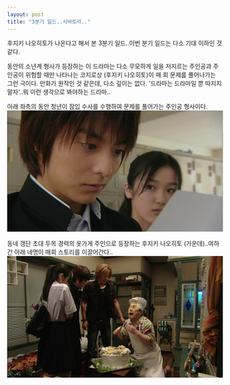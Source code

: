 ```yaml
---
layout: post
title: "3분기 일드..시바토라.."
---
```


후지키 나오히토가 나온다고 해서 본 3분기 일드..이번 분기 일드는 다소 기대 이하인 것 같다.

동안의 소년계 형사가 등장하는 이 드라마는 다소 무모하게 일을 저지르는 주인공과 주인공이 위험할 때만 나타나는 코지로상 (후지키 나오히토)이 매 회 문제를 풀어나가는 그런 극이다. 만화가 원작인 것 같은데, 다소 깊이는 없다. '드라마는 드라마일 뿐 따지지 말자'..뭐 이런 생각으로 봐야하는 드라마..

아래 좌측의 동안 청년이 잠입 수사를 수행하여 문제를 풀어가는 주인공 형사이다.
![image](/assets/images/92120d8c95a6fa74db3f090c80c98285.png)

동네 갱단 초대 두목 경력의 옷가게 주인으로 등장하는 후지키 나오히토 (가운데)..여하간 아래 네명이 매회 스토리를 이끌어간다..
![image](/assets/images/14a5f1017de9f67cc06a39623b915d9a.png)


